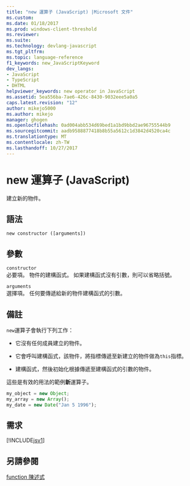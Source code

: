 ```yaml
---
title: "new 運算子 (JavaScript) |Microsoft 文件"
ms.custom: 
ms.date: 01/18/2017
ms.prod: windows-client-threshold
ms.reviewer: 
ms.suite: 
ms.technology: devlang-javascript
ms.tgt_pltfrm: 
ms.topic: language-reference
f1_keywords: new_JavaScriptKeyword
dev_langs:
- JavaScript
- TypeScript
- DHTML
helpviewer_keywords: new operator in JavaScript
ms.assetid: 5ea556ba-7ae6-426c-8430-9032eee5a0a5
caps.latest.revision: "12"
author: mikejo5000
ms.author: mikejo
manager: ghogen
ms.openlocfilehash: 0ad004abb534d69bed1a1bd9bbd2ae96755544b9
ms.sourcegitcommit: aadb9588877418b8b55a5612c1d3842d4520ca4c
ms.translationtype: MT
ms.contentlocale: zh-TW
ms.lasthandoff: 10/27/2017
---
```

# <a name="new-operator-javascript"></a>new 運算子 (JavaScript)
建立新的物件。  
  
## <a name="syntax"></a>語法  
  
```  
new constructor ([arguments])   
```  
  
## <a name="parameters"></a>參數  
 `constructor`  
 必要項。 物件的建構函式。 如果建構函式沒有引數，則可以省略括號。  
  
 `arguments`  
 選擇項。 任何要傳遞給新的物件建構函式的引數。  
  
## <a name="remarks"></a>備註  
 `new`運算子會執行下列工作：  
  
-   它沒有任何成員建立的物件。  
  
-   它會呼叫建構函式，該物件，將指標傳遞至新建立的物件做為`this`指標。  
  
-   建構函式，然後初始化根據傳遞至建構函式的引數的物件。  
  
 這些是有效的用法的範例**新**運算子。  
  
```JavaScript  
my_object = new Object;  
my_array = new Array();  
my_date = new Date("Jan 5 1996");  
```  
  
## <a name="requirements"></a>需求  
 [!INCLUDE[jsv1](../../javascript/misc/includes/jsv1-md.md)]  
  
## <a name="see-also"></a>另請參閱  
 [function 陳述式](../../javascript/reference/function-statement-javascript.md)